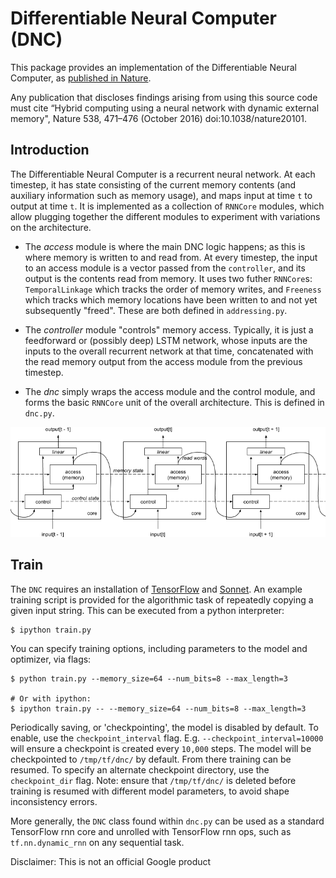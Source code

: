 # Differentiable Neural Computer (DNC)



This package provides an implementation of the Differentiable Neural Computer,
as [published in Nature](
https://www.nature.com/articles/nature20101.epdf?author_access_token=ImTXBI8aWbYxYQ51Plys8NRgN0jAjWel9jnR3ZoTv0MggmpDmwljGswxVdeocYSurJ3hxupzWuRNeGvvXnoO8o4jTJcnAyhGuZzXJ1GEaD-Z7E6X_a9R-xqJ9TfJWBqz).

Any publication that discloses findings arising from using this source code must
cite “Hybrid computing using a neural network with dynamic external memory",
Nature 538, 471–476 (October 2016) doi:10.1038/nature20101.

## Introduction

The Differentiable Neural Computer is a recurrent neural network. At each
timestep, it has state consisting of the current memory contents (and auxiliary
information such as memory usage), and maps input at time `t` to output at time
`t`. It is implemented as a collection of `RNNCore` modules, which allow
plugging together the different modules to experiment with variations on the
architecture.

*   The *access* module is where the main DNC logic happens; as this is where
    memory is written to and read from. At every timestep, the input to an
    access module is a vector passed from the `controller`, and its output is
    the contents read from memory. It uses two futher `RNNCore`s:
    `TemporalLinkage` which tracks the order of memory writes, and `Freeness`
    which tracks which memory locations have been written to and not yet
    subsequently "freed". These are both defined in `addressing.py`.

*   The *controller* module "controls" memory access. Typically, it is just a
    feedforward or (possibly deep) LSTM network, whose inputs are the inputs to
    the overall recurrent network at that time, concatenated with the read
    memory output from the access module from the previous timestep.

*   The *dnc* simply wraps the access module and the control module, and forms
    the basic `RNNCore` unit of the overall architecture. This is defined in
    `dnc.py`.

![DNC architecture](images/dnc_model.png)

## Train
The `DNC` requires an installation of [TensorFlow](https://www.tensorflow.org/)
and [Sonnet](https://github.com/deepmind/sonnet). An example training script is
provided for the algorithmic task of repeatedly copying a given input string.
This can be executed from a python interpreter:

```shell
$ ipython train.py
```

You can specify training options, including parameters to the model
and optimizer, via flags:

```shell
$ python train.py --memory_size=64 --num_bits=8 --max_length=3

# Or with ipython:
$ ipython train.py -- --memory_size=64 --num_bits=8 --max_length=3
```

Periodically saving, or 'checkpointing', the model is disabled by default. To
enable, use the `checkpoint_interval` flag. E.g. `--checkpoint_interval=10000`
will ensure a checkpoint is created every `10,000` steps. The model will be
checkpointed to `/tmp/tf/dnc/` by default. From there training can be resumed.
To specify an alternate checkpoint directory, use the `checkpoint_dir` flag.
Note: ensure that `/tmp/tf/dnc/` is deleted before training is resumed with
different model parameters, to avoid shape inconsistency errors.

More generally, the `DNC` class found within `dnc.py` can be used as a standard
TensorFlow rnn core and unrolled with TensorFlow rnn ops, such as
`tf.nn.dynamic_rnn` on any sequential task.

Disclaimer: This is not an official Google product
